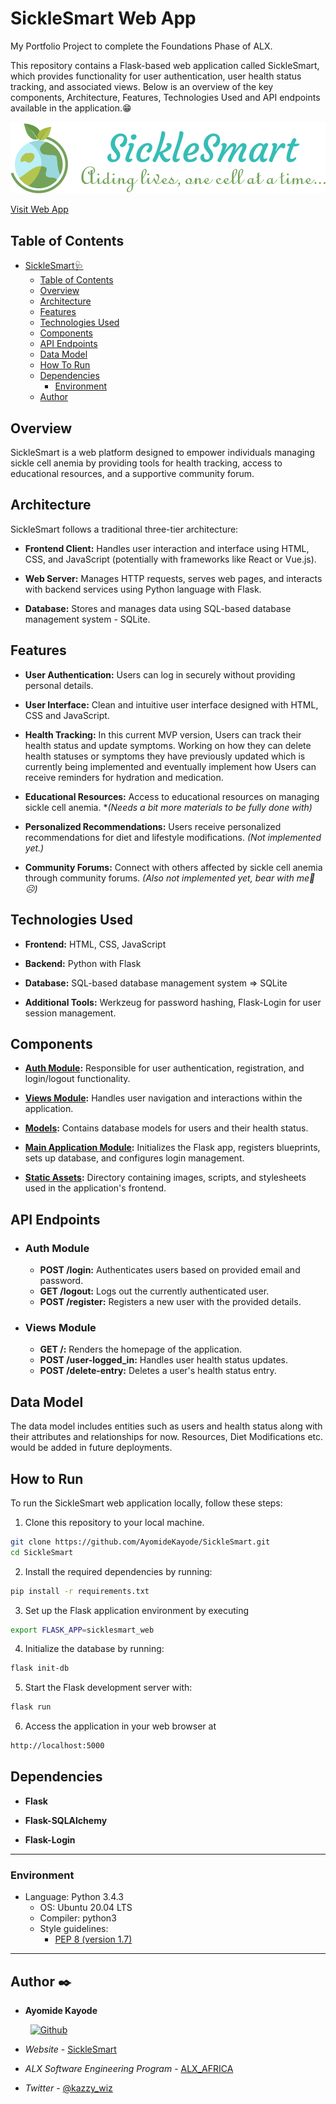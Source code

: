 # SickleSmart Web App

My Portfolio Project to complete the Foundations Phase of ALX.

This repository contains a Flask-based web application called SickleSmart, which provides functionality for user authentication, user health status tracking, and associated views. Below is an overview of the key components, Architecture, Features, Technologies Used and API endpoints available in the application.😁

![SickleSmart](./sicklesmart_web/static/images/web_logo1.png)

[Visit Web App](https://sicklesmart.onrender.com/)

## Table of Contents

- [SickleSmart🩺](#sicklesmart-web-app)
  - [Table of Contents](#table-of-contents)
  - [Overview](#overview)
  - [Architecture](#architecture)
  - [Features](#features)
  - [Technologies Used](#technologies-used)
  - [Components](#components)
  - [API Endpoints](#api-endpoints)
  - [Data Model](#data-model)
  - [How To Run](#how-to-run)
  - [Dependencies](#dependencies)
    - [Environment](#environment)
  - [Author](#author-black_nib)

## Overview

SickleSmart is a web platform designed to empower individuals managing sickle cell anemia by providing tools for health tracking, access to educational resources, and a supportive community forum.

## Architecture

SickleSmart follows a traditional three-tier architecture:

- **Frontend Client:** Handles user interaction and interface using HTML, CSS, and JavaScript (potentially with frameworks like React or Vue.js).

- **Web Server:** Manages HTTP requests, serves web pages, and interacts with backend services using Python language with Flask.

- **Database:** Stores and manages data using SQL-based database management system - SQLite.

## Features

- **User Authentication:** Users can log in securely without providing personal details.

- **User Interface:** Clean and intuitive user interface designed with HTML, CSS and JavaScript.

- **Health Tracking:** In this current MVP version, Users can track their health status and update symptoms. Working on how they can delete health statuses or symptoms they have previously updated which is currently being implemented and eventually implement how Users can receive reminders for hydration and medication.

- **Educational Resources:** Access to educational resources on managing sickle cell anemia. \*_(Needs a bit more materials to be fully done with)_

- **Personalized Recommendations:** Users receive personalized recommendations for diet and lifestyle modifications. _(Not implemented yet.)_

- **Community Forums:** Connect with others affected by sickle cell anemia through community forums. _(Also not implemented yet, bear with me🥴☹)_

## Technologies Used

- **Frontend:** HTML, CSS, JavaScript

- **Backend:** Python with Flask

- **Database:** SQL-based database management system => SQLite

- **Additional Tools:** Werkzeug for password hashing, Flask-Login for user session management.

## Components

- **[Auth Module](./sicklesmart_web/auth.py):** Responsible for user authentication, registration, and login/logout functionality.

- **[Views Module](./sicklesmart_web/views.py):** Handles user navigation and interactions within the application.

- **[Models](./sicklesmart_web/models.py):** Contains database models for users and their health status.

- **[Main Application Module](./sicklesmart_web/__init__.py):** Initializes the Flask app, registers blueprints, sets up database, and configures login management.

- **[Static Assets](./sicklesmart_web/static/):** Directory containing images, scripts, and stylesheets used in the application's frontend.

## API Endpoints

- ### Auth Module

  - **POST /login:** Authenticates users based on provided email and password.
  - **GET /logout:** Logs out the currently authenticated user.
  - **POST /register:** Registers a new user with the provided details.

- ### Views Module

  - **GET /:** Renders the homepage of the application.
  - **POST /user-logged_in:** Handles user health status updates.
  - **POST /delete-entry:** Deletes a user's health status entry.

## Data Model

The data model includes entities such as users and health status along with their attributes and relationships for now. Resources, Diet Modifications etc. would be added in future deployments.

## How to Run

To run the SickleSmart web application locally, follow these steps:

1. Clone this repository to your local machine.

```bash
git clone https://github.com/AyomideKayode/SickleSmart.git
cd SickleSmart
```

2. Install the required dependencies by running:

```bash
pip install -r requirements.txt
```

3. Set up the Flask application environment by executing

```bash
export FLASK_APP=sicklesmart_web
```

4. Initialize the database by running:

```bash
flask init-db
```

5. Start the Flask development server with:

```bash
flask run
```

6. Access the application in your web browser at

```bash
http://localhost:5000
```

## Dependencies

- **Flask**

- **Flask-SQLAlchemy**

- **Flask-Login**

---

### Environment

- Language: Python 3.4.3
  - OS: Ubuntu 20.04 LTS
  - Compiler: python3
  - Style guidelines:
    - [PEP 8 (version 1.7)](https://www.python.org/dev/peps/pep-0008/)

---

## Author :black_nib:

- **Ayomide Kayode** &nbsp;&nbsp;&nbsp;&nbsp;&nbsp;&nbsp;

  &nbsp;&nbsp;[<img height="" src="https://img.shields.io/static/v1?label=&message=GitHub&color=181717&logo=GitHub&logoColor=f2f2f2&labelColor=2F333A" alt="Github">](https://github.com/AyomideKayode)

- _Website_ - [SickleSmart](https://sicklesmart.onrender.com/)
- _ALX Software Engineering Program_ - [ALX_AFRICA](https://www.alxafrica.com/programmes/)
- _Twitter_ - [@kazzy_wiz](https://www.twitter.com/kazzy_wiz)
